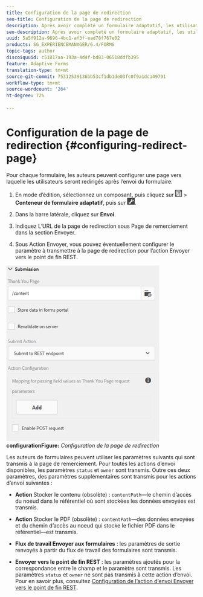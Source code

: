 ```yaml
---
title: Configuration de la page de redirection
seo-title: Configuration de la page de redirection
description: Après avoir complété un formulaire adaptatif, les utilisateurs peuvent être redirigés vers une page Web que les auteurs de formulaires peuvent configurer lors de la phase de création.
seo-description: Après avoir complété un formulaire adaptatif, les utilisateurs peuvent être redirigés vers une page Web que les auteurs de formulaires peuvent configurer lors de la phase de création.
uuid: 5a5f912a-9696-4bc1-af3f-ead78f767e02
products: SG_EXPERIENCEMANAGER/6.4/FORMS
topic-tags: author
discoiquuid: c51817aa-193a-4d4f-bd83-06518ddfb395
feature: Adaptive Forms
translation-type: tm+mt
source-git-commit: 75312539136bb53cf1db1de03fc0f9a1dca49791
workflow-type: tm+mt
source-wordcount: '264'
ht-degree: 72%

---
```



# Configuration de la page de redirection {#configuring-redirect-page}

Pour chaque formulaire, les auteurs peuvent configurer une page vers laquelle les utilisateurs seront redirigés après l’envoi du formulaire.

1. En mode d’édition, sélectionnez un composant, puis cliquez sur ![niveau champ](assets/field-level.png) > **Conteneur de formulaire adaptatif**, puis sur ![cmppr](assets/cmppr.png).

1. Dans la barre latérale, cliquez sur **Envoi**. 

1. Indiquez L’URL de la page de redirection sous Page de remerciement dans la section Envoyer. 
1. Sous Action Envoyer, vous pouvez éventuellement configurer le paramètre à transmettre à la page de redirection pour l’action Envoyer vers le point de fin REST.

![Redirection de la page ](assets/thank-you-setting-1.png)
**configurationFigure:** *Configuration de la page de redirection*

Les auteurs de formulaires peuvent utiliser les paramètres suivants qui sont transmis à la page de remerciement. Pour toutes les actions d’envoi disponibles, les paramètres `status` et `owner` sont transmis. Outre ces deux paramètres, des paramètres supplémentaires sont transmis pour les actions d’envoi suivantes :

* **Action**  Stocker le contenu (obsolète) :  `contentPath`—le chemin d’accès du noeud dans le référentiel où sont stockées les données envoyées est transmis.

* **Action**  Stocker le PDF (obsolète) :  `contentPath`—des données envoyées et du chemin d’accès au noeud qui stocke le fichier PDF dans le référentiel—est transmis.

* **Flux de travail Envoyer aux formulaires** : les paramètres de sortie renvoyés à partir du flux de travail des formulaires sont transmis.

* **Envoyer vers le point de fin REST** : les paramètres ajoutés pour la correspondance entre le champ et le paramètre sont transmis. Les paramètres `status` et `owner` ne sont pas transmis à cette action d’envoi. Pour en savoir plus, consultez [Configuration de l’action d’envoi Envoyer vers le point de fin REST](/help/forms/using/configuring-submit-actions.md). 

